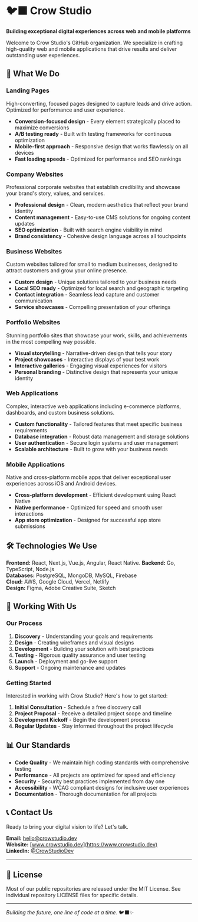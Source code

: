 # 🐦‍⬛ Crow Studio

**Building exceptional digital experiences across web and mobile platforms**

Welcome to Crow Studio's GitHub organization. We specialize in crafting high-quality web and mobile applications that drive results and deliver outstanding user experiences.

## 🚀 What We Do

### Landing Pages
High-converting, focused pages designed to capture leads and drive action. Optimized for performance and user experience.

- **Conversion-focused design** - Every element strategically placed to maximize conversions
- **A/B testing ready** - Built with testing frameworks for continuous optimization
- **Mobile-first approach** - Responsive design that works flawlessly on all devices
- **Fast loading speeds** - Optimized for performance and SEO rankings

### Company Websites
Professional corporate websites that establish credibility and showcase your brand's story, values, and services.

- **Professional design** - Clean, modern aesthetics that reflect your brand identity
- **Content management** - Easy-to-use CMS solutions for ongoing content updates
- **SEO optimization** - Built with search engine visibility in mind
- **Brand consistency** - Cohesive design language across all touchpoints

### Business Websites
Custom websites tailored for small to medium businesses, designed to attract customers and grow your online presence.

- **Custom design** - Unique solutions tailored to your business needs
- **Local SEO ready** - Optimized for local search and geographic targeting
- **Contact integration** - Seamless lead capture and customer communication
- **Service showcases** - Compelling presentation of your offerings

### Portfolio Websites
Stunning portfolio sites that showcase your work, skills, and achievements in the most compelling way possible.

- **Visual storytelling** - Narrative-driven design that tells your story
- **Project showcases** - Interactive displays of your best work
- **Interactive galleries** - Engaging visual experiences for visitors
- **Personal branding** - Distinctive design that represents your unique identity

### Web Applications
Complex, interactive web applications including e-commerce platforms, dashboards, and custom business solutions.

- **Custom functionality** - Tailored features that meet specific business requirements
- **Database integration** - Robust data management and storage solutions
- **User authentication** - Secure login systems and user management
- **Scalable architecture** - Built to grow with your business needs

### Mobile Applications
Native and cross-platform mobile apps that deliver exceptional user experiences across iOS and Android devices.

- **Cross-platform development** - Efficient development using React Native
- **Native performance** - Optimized for speed and smooth user interactions
- **App store optimization** - Designed for successful app store submissions

## 🛠️ Technologies We Use

**Frontend:** React, Next.js, Vue.js, Angular, React Native. 
**Backend:** Go, TypeScript, Node.js  
**Databases:** PostgreSQL, MongoDB, MySQL, Firebase  
**Cloud:** AWS, Google Cloud, Vercel, Netlify  
**Design:** Figma, Adobe Creative Suite, Sketch

## 🤝 Working With Us

### Our Process
1. **Discovery** - Understanding your goals and requirements
2. **Design** - Creating wireframes and visual designs
3. **Development** - Building your solution with best practices
4. **Testing** - Rigorous quality assurance and user testing
5. **Launch** - Deployment and go-live support
6. **Support** - Ongoing maintenance and updates

### Getting Started
Interested in working with Crow Studio? Here's how to get started:

1. **Initial Consultation** - Schedule a free discovery call
2. **Project Proposal** - Receive a detailed project scope and timeline
3. **Development Kickoff** - Begin the development process
4. **Regular Updates** - Stay informed throughout the project lifecycle

## 📊 Our Standards

- **Code Quality** - We maintain high coding standards with comprehensive testing
- **Performance** - All projects are optimized for speed and efficiency
- **Security** - Security best practices implemented from day one
- **Accessibility** - WCAG compliant designs for inclusive user experiences
- **Documentation** - Thorough documentation for all projects

## 📞 Contact Us

Ready to bring your digital vision to life? Let's talk.

**Email:** hello@crowstudio.dev  
**Website:** [www.crowstudio.dev](https://www.crowstudio.dev)  
**LinkedIn:** [@CrowStudioDev](https://linkedin.com/company/crowstudiodev)

---

## 📄 License

Most of our public repositories are released under the MIT License. See individual repository LICENSE files for specific details.

---

*Building the future, one line of code at a time.* 🐦‍⬛✨
